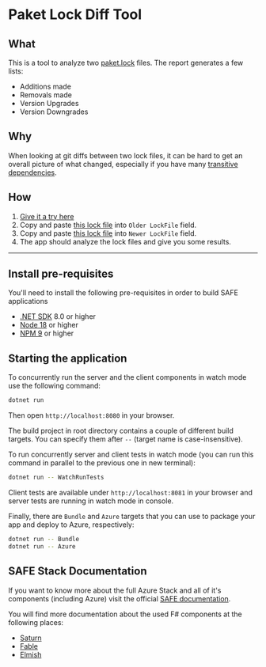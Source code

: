 # Paket Lock Diff Tool

## What

This is a tool to analyze two [paket.lock](https://fsprojects.github.io/Paket/lock-file.html) files.  The report generates a few lists:

- Additions made
- Removals made
- Version Upgrades
- Version Downgrades

## Why

When looking at git diffs between two lock files, it can be hard to get an overall picture of what changed, especially if you have many [transitive dependencies](https://fsprojects.github.io/Paket/faq.html#transitive).

## How

1. [Give it a try here](https://paket-lock-diff.azurewebsites.net/)
2. Copy and paste [this lock file](https://raw.githubusercontent.com/TheAngryByrd/MiniScaffold/0.22.0/paket.lock) into `Older LockFile` field.
3. Copy and paste [this lock file](https://raw.githubusercontent.com/TheAngryByrd/MiniScaffold/master/paket.lock) into `Newer LockFile` field.
4. The app should analyze the lock files and give you some results.

---
## Install pre-requisites

You'll need to install the following pre-requisites in order to build SAFE applications

* [.NET SDK](https://www.microsoft.com/net/download) 8.0 or higher
* [Node 18](https://nodejs.org/en/download/) or higher
* [NPM 9](https://www.npmjs.com/package/npm) or higher

## Starting the application

To concurrently run the server and the client components in watch mode use the following command:

```bash
dotnet run
```

Then open `http://localhost:8080` in your browser.

The build project in root directory contains a couple of different build targets. You can specify them after `--` (target name is case-insensitive).

To run concurrently server and client tests in watch mode (you can run this command in parallel to the previous one in new terminal):

```bash
dotnet run -- WatchRunTests
```

Client tests are available under `http://localhost:8081` in your browser and server tests are running in watch mode in console.

Finally, there are `Bundle` and `Azure` targets that you can use to package your app and deploy to Azure, respectively:

```bash
dotnet run -- Bundle
dotnet run -- Azure
```

## SAFE Stack Documentation

If you want to know more about the full Azure Stack and all of it's components (including Azure) visit the official [SAFE documentation](https://safe-stack.github.io/docs/).

You will find more documentation about the used F# components at the following places:

* [Saturn](https://saturnframework.org/)
* [Fable](https://fable.io/docs/)
* [Elmish](https://elmish.github.io/elmish/)

